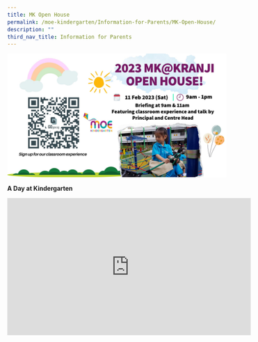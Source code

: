 ```yaml
---
title: MK Open House
permalink: /moe-kindergarten/Information-for-Parents/MK-Open-House/
description: ""
third_nav_title: Information for Parents
---
```

![](/images/MOE%20Kindergarten/Information%20for%20Parents/Information%20for%20Parents/MK%20Open%20House%202023.jpg)

**A Day at Kindergarten**

<iframe width="560" height="315" src="https://www.youtube.com/watch?v=oaFqK_vLFYk" title="YouTube video player" frameborder="0" allow="accelerometer; autoplay; clipboard-write; encrypted-media; gyroscope; picture-in-picture" allowfullscreen></iframe>
